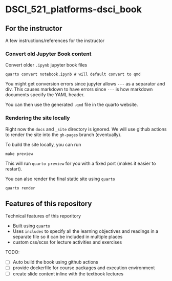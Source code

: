 # DSCI_521_platforms-dsci_book

## For the instructor

A few instructions/references for the instructor

### Convert old Jupyter Book content

Convert older `.ipynb` jupyter book files

```
quarto convert notebook.ipynb # will default convert to qmd
```

You might get conversion errors since jupyter allows `---` as a separator
and div.
This causes markdown to have errors since `---` is how markdown documents
specify the YAML header.

You can then use the generated `.qmd` file in the quarto website.

### Rendering the site locally

Right now the `docs` and `_site` directory is ignored.
We will use github actions to render the site into the `gh-pages` branch (eventually).

To build the site locally, you can run

```
make preview
```

This will run `quarto preview` for you with a fixed port (makes it easier to restart).

You can also render the final static site using `quarto`

```
quarto render
```

## Features of this repository

Technical features of this reporitory

- Built using `quarto`
- Uses `includes` to specify all the learning objectives and readings in a separate file
  so it can be included in multiple places
- custom css/scss for lecture activities and exercises

TODO:

- [ ] Auto build the book using github actions
- [ ] provide dockerfile for course packages and execution environment
- [ ] create slide content inline with the textbook lectures
